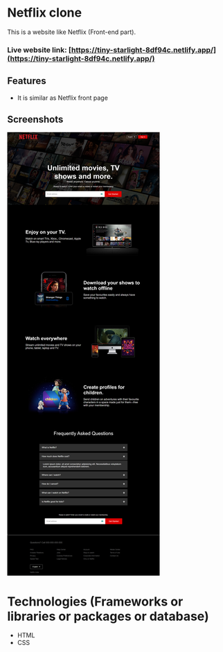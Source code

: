 # Netflix clone

This is a website like Netflix (Front-end part).

### Live website link: [https://tiny-starlight-8df94c.netlify.app/](https://tiny-starlight-8df94c.netlify.app/)

## Features

- It is similar as Netflix front page

## Screenshots

![Home page](screenshots/home.png)

# Technologies (Frameworks or libraries or packages or database)

- HTML
- CSS
